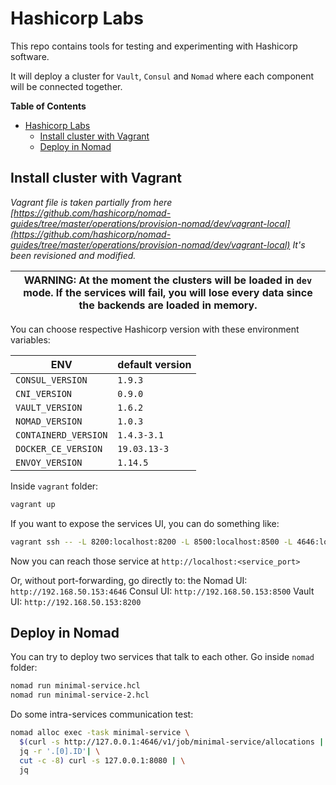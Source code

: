 # Hashicorp Labs

This repo contains tools for testing and experimenting with Hashicorp software.

It will deploy a cluster for `Vault`, `Consul` and `Nomad` where each component will be connected together.

**Table of Contents**
- [Hashicorp Labs](#hashicorp-labs)
  - [Install cluster with Vagrant](#install-cluster-with-vagrant)
  - [Deploy in Nomad](#deploy-in-nomad)


## Install cluster with Vagrant

_Vagrant file is taken partially from here [https://github.com/hashicorp/nomad-guides/tree/master/operations/provision-nomad/dev/vagrant-local](https://github.com/hashicorp/nomad-guides/tree/master/operations/provision-nomad/dev/vagrant-local)
It's been revisioned and modified._

| WARNING: At the moment the clusters will be loaded in `dev` mode. If the services will fail, you will lose every data since the backends are loaded in memory.|
| --- |

You can choose respective Hashicorp version with these environment variables:

|  ENV | default version |
|---|---|
|  `CONSUL_VERSION`  |  `1.9.3` |
|  `CNI_VERSION`  |  `0.9.0` |
|  `VAULT_VERSION` |  `1.6.2` |
|  `NOMAD_VERSION` | `1.0.3` |
|  `CONTAINERD_VERSION` | `1.4.3-3.1` |
|  `DOCKER_CE_VERSION` | `19.03.13-3` |
|  `ENVOY_VERSION` | `1.14.5` |

Inside `vagrant` folder:

```bash
vagrant up
```

If you want to expose the services UI, you can do something like:

```bash
vagrant ssh -- -L 8200:localhost:8200 -L 8500:localhost:8500 -L 4646:localhost:4646
```

Now you can reach those service at `http://localhost:<service_port>`

Or, without port-forwarding, go directly to:
the Nomad UI: `http://192.168.50.153:4646`
Consul UI: `http://192.168.50.153:8500`
Vault UI: `http://192.168.50.153:8200`

## Deploy in Nomad

You can try to deploy two services that talk to each other. Go inside `nomad` folder:

```bash
nomad run minimal-service.hcl
nomad run minimal-service-2.hcl
```

Do some intra-services communication test:

```bash
nomad alloc exec -task minimal-service \
  $(curl -s http://127.0.0.1:4646/v1/job/minimal-service/allocations | \
  jq -r '.[0].ID'| \
  cut -c -8) curl -s 127.0.0.1:8080 | \
  jq
```

